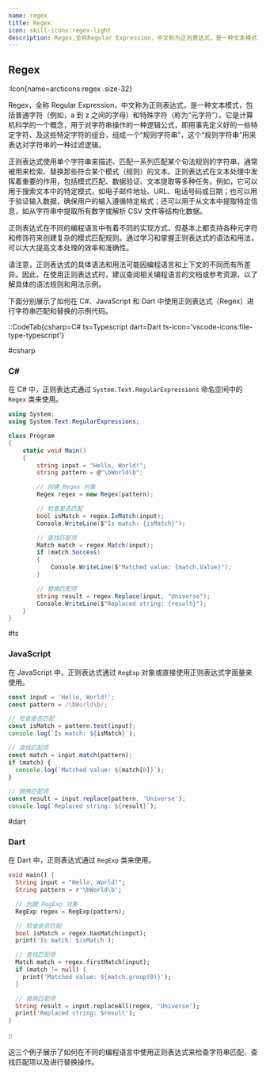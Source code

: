 ```yaml
---
name: regex
title: Regex
icon: skill-icons:regex-light
description: Regex,全称Regular Expression，中文称为正则表达式，是一种文本模式
---
```


## Regex

:Icon{name=arcticons:regex .size-32}

Regex，全称 Regular Expression，中文称为正则表达式，是一种文本模式，包括普通字符（例如，a 到 z 之间的字母）和特殊字符（称为“元字符”）。它是计算机科学的一个概念，用于对字符串操作的一种逻辑公式，即用事先定义好的一些特定字符、及这些特定字符的组合，组成一个“规则字符串”，这个“规则字符串”用来表达对字符串的一种过滤逻辑。

正则表达式使用单个字符串来描述、匹配一系列匹配某个句法规则的字符串，通常被用来检索、替换那些符合某个模式（规则）的文本。正则表达式在文本处理中发挥着重要的作用，包括模式匹配、数据验证、文本提取等多种任务。例如，它可以用于搜索文本中的特定模式，如电子邮件地址、URL、电话号码或日期；也可以用于验证输入数据，确保用户的输入遵循特定格式；还可以用于从文本中提取特定信息，如从字符串中提取所有数字或解析 CSV 文件等结构化数据。

正则表达式在不同的编程语言中有着不同的实现方式，但基本上都支持各种元字符和修饰符来创建复杂的模式匹配规则。通过学习和掌握正则表达式的语法和用法，可以大大提高文本处理的效率和准确性。

请注意，正则表达式的具体语法和用法可能因编程语言和上下文的不同而有所差异。因此，在使用正则表达式时，建议查阅相关编程语言的文档或参考资源，以了解具体的语法规则和用法示例。

下面分别展示了如何在 C#、JavaScript 和 Dart 中使用正则表达式（Regex）进行字符串匹配和替换的示例代码。

::CodeTab{csharp=C# ts=Typescript dart=Dart ts-icon='vscode-icons:file-type-typescript'}

#csharp

### C#

在 C# 中，正则表达式通过 `System.Text.RegularExpressions` 命名空间中的 `Regex` 类来使用。

```csharp
using System;
using System.Text.RegularExpressions;

class Program
{
    static void Main()
    {
        string input = "Hello, World!";
        string pattern = @"\bWorld\b";

        // 创建 Regex 对象
        Regex regex = new Regex(pattern);

        // 检查是否匹配
        bool isMatch = regex.IsMatch(input);
        Console.WriteLine($"Is match: {isMatch}");

        // 查找匹配项
        Match match = regex.Match(input);
        if (match.Success)
        {
            Console.WriteLine($"Matched value: {match.Value}");
        }

        // 替换匹配项
        string result = regex.Replace(input, "Universe");
        Console.WriteLine($"Replaced string: {result}");
    }
}
```

#ts

### JavaScript

在 JavaScript 中，正则表达式通过 `RegExp` 对象或直接使用正则表达式字面量来使用。

```javascript
const input = 'Hello, World!';
const pattern = /\bWorld\b/;

// 检查是否匹配
const isMatch = pattern.test(input);
console.log(`Is match: ${isMatch}`);

// 查找匹配项
const match = input.match(pattern);
if (match) {
  console.log(`Matched value: ${match[0]}`);
}

// 替换匹配项
const result = input.replace(pattern, 'Universe');
console.log(`Replaced string: ${result}`);
```

#dart

### Dart

在 Dart 中，正则表达式通过 `RegExp` 类来使用。

```dart
void main() {
  String input = "Hello, World!";
  String pattern = r'\bWorld\b';

  // 创建 RegExp 对象
  RegExp regex = RegExp(pattern);

  // 检查是否匹配
  bool isMatch = regex.hasMatch(input);
  print('Is match: $isMatch');

  // 查找匹配项
  Match match = regex.firstMatch(input);
  if (match != null) {
    print('Matched value: ${match.group(0)}');
  }

  // 替换匹配项
  String result = input.replaceAll(regex, 'Universe');
  print('Replaced string: $result');
}
```

::

这三个例子展示了如何在不同的编程语言中使用正则表达式来检查字符串匹配、查找匹配项以及进行替换操作。
